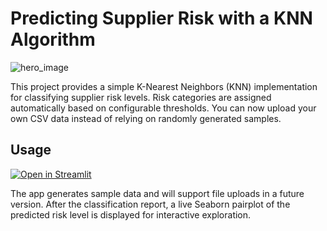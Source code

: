 # Predicting Supplier Risk with a KNN Algorithm
![hero_image](https://github.com/DillonGelman/KNN-supplier-risk-classifier/blob/main/hero_image.png)

This project provides a simple K-Nearest Neighbors (KNN) implementation for classifying supplier risk levels. Risk categories are assigned automatically based on configurable thresholds. You can now upload your own CSV data instead of relying on randomly generated samples.

## Usage
[![Open in Streamlit](https://static.streamlit.io/badges/streamlit_badge_black_white.svg)](https://gelman-supplier-risk.streamlit.app/)

The app generates sample data and will support file uploads in a future version. After the classification report, a live Seaborn pairplot of the predicted risk level is displayed for interactive exploration.
